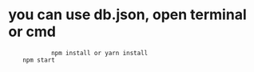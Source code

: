 # you can use db.json, open terminal or cmd
                npm install or yarn install
		npm start
